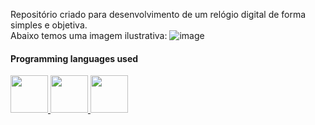 Repositório criado para desenvolvimento de um relógio digital de forma simples e objetiva.
<br>
Abaixo temos uma imagem ilustrativa: 
![image](https://user-images.githubusercontent.com/102265187/183514450-a6d5e304-1e56-4175-889f-496155347138.png)
#### Programming languages used
<div>
      <a href="https://github.com/raulrodmo">
            <img id="html" src="https://cdn-icons-png.flaticon.com/512/1051/1051277.png" width="60" height="60"/>
            <img id="css" src="https://cdn-icons-png.flaticon.com/512/732/732190.png" width="60" height="60"/>
            <img id="js" src="https://cdn-icons-png.flaticon.com/512/1199/1199124.png" width="60" height="60"/>
</div>
